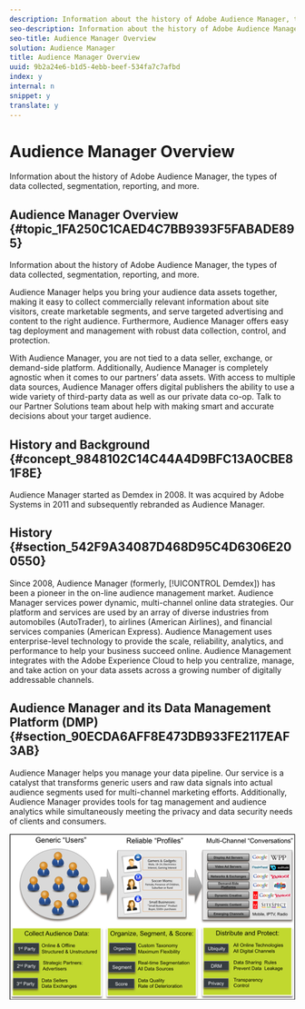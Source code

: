 ```yaml
---
description: Information about the history of Adobe Audience Manager, the types of data collected, segmentation, reporting, and more.
seo-description: Information about the history of Adobe Audience Manager, the types of data collected, segmentation, reporting, and more.
seo-title: Audience Manager Overview
solution: Audience Manager
title: Audience Manager Overview
uuid: 9b2a24e6-b1d5-4ebb-beef-534fa7c7afbd
index: y
internal: n
snippet: y
translate: y
---
```


# Audience Manager Overview

Information about the history of Adobe Audience Manager, the types of data collected, segmentation, reporting, and more.

## Audience Manager Overview {#topic_1FA250C1CAED4C7BB9393F5FABADE895}

Information about the history of Adobe Audience Manager, the types of data collected, segmentation, reporting, and more. 

Audience Manager helps you bring your audience data assets together, making it easy to collect commercially relevant information about site visitors, create marketable segments, and serve targeted advertising and content to the right audience. Furthermore, Audience Manager offers easy tag deployment and management with robust data collection, control, and protection.

With Audience Manager, you are not tied to a data seller, exchange, or demand-side platform. Additionally, Audience Manager is completely agnostic when it comes to our partners’ data assets. With access to multiple data sources, Audience Manager offers digital publishers the ability to use a wide variety of third-party data as well as our private data co-op. Talk to our Partner Solutions team about help with making smart and accurate decisions about your target audience. 

## History and Background {#concept_9848102C14C44A4D9BFC13A0CBE81F8E}

Audience Manager started as Demdex in 2008. It was acquired by Adobe Systems in 2011 and subsequently rebranded as Audience Manager.

<!-- c_history_and_background.xml -->

## History {#section_542F9A34087D468D95C4D6306E200550}

Since 2008, Audience Manager (formerly, [!UICONTROL Demdex]) has been a pioneer in the on-line audience management market. Audience Manager services power dynamic, multi-channel online data strategies. Our platform and services are used by an array of diverse industries from automobiles (AutoTrader), to airlines (American Airlines), and financial services companies (American Express). Audience Management uses enterprise-level technology to provide the scale, reliability, analytics, and performance to help your business succeed online. Audience Management integrates with the Adobe Experience Cloud to help you centralize, manage, and take action on your data assets across a growing number of digitally addressable channels.

## Audience Manager and its Data Management Platform (DMP) {#section_90ECDA6AFF8E473DB933FE2117EAF3AB}

Audience Manager helps you manage your data pipeline. Our service is a catalyst that transforms generic users and raw data signals into actual audience segments used for multi-channel marketing efforts. Additionally, Audience Manager provides tools for tag management and audience analytics while simultaneously meeting the privacy and data security needs of clients and consumers.

![](assets/am_overview_80.png) 
